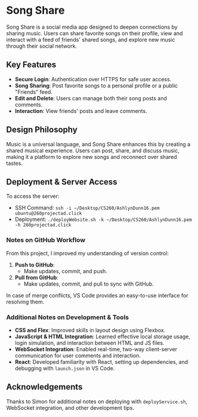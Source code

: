 # Song Share

Song Share is a social media app designed to deepen connections by sharing music. Users can share favorite songs on their profile, view and interact with a feed of friends' shared songs, and explore new music through their social network.

## Key Features

- **Secure Login**: Authentication over HTTPS for safe user access.
- **Song Sharing**: Post favorite songs to a personal profile or a public "Friends" feed.
- **Edit and Delete**: Users can manage both their song posts and comments.
- **Interaction**: View friends' posts and leave comments.

## Design Philosophy

Music is a universal language, and Song Share enhances this by creating a shared musical experience. Users can post, share, and discuss music, making it a platform to explore new songs and reconnect over shared tastes.

## Deployment & Server Access

To access the server:
- SSH Command: `ssh -i ~/Desktop/CS260/AshlynDunn16.pem ubuntu@260projectad.click`
- Deployment: `./deployWebsite.sh -k ~/Desktop/CS260/AshlynDunn16.pem -h 260projectad.click`

### Notes on GitHub Workflow

From this project, I improved my understanding of version control:
1. **Push to GitHub**:
   - Make updates, commit, and push.
2. **Pull from GitHub**:
   - Make updates, commit, and pull to sync with GitHub.

In case of merge conflicts, VS Code provides an easy-to-use interface for resolving them.

### Additional Notes on Development & Tools

- **CSS and Flex**: Improved skills in layout design using Flexbox.
- **JavaScript & HTML Integration**: Learned effective local storage usage, login simulation, and interaction between HTML and JS files.
- **WebSocket Integration**: Enabled real-time, two-way client-server communication for user comments and interaction.
- **React**: Developed familiarity with React, setting up dependencies, and debugging with `launch.json` in VS Code.

## Acknowledgements

Thanks to Simon for additional notes on deploying with `deployService.sh`, WebSocket integration, and other development tips.
